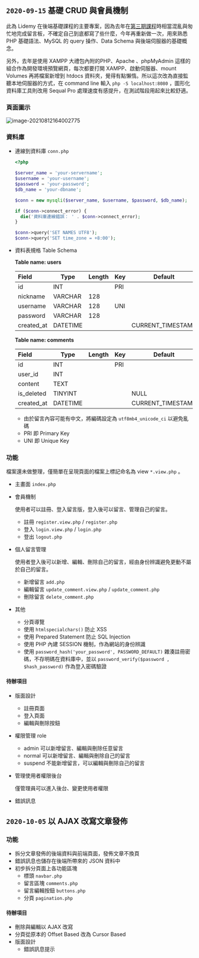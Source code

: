## `2020-09-15` 基礎 CRUD 與會員機制

此為 Lidemy 在後端基礎課程的主要專案，因為去年在[第三期課程](https://github.com/Lidemy/mentor-program-3rd-ZRuei/tree/master/homeworks/week12/hw1)時相當混亂與匆忙地完成留言板，不確定自己到底都寫了些什麼，今年再重新做一次，用來熟悉 PHP 基礎語法、MySQL 的 query 操作、Data Schema 與後端伺服器的基礎概念。

另外，去年是使用 XAMPP 大禮包內附的PHP、Apache 、phpMyAdmin 這樣的組合作為開發環境預覽網頁，每次都要打開 XAMPP、啟動伺服器、mount Volumes 再將檔案新增到 htdocs 資料夾，覺得有點懶惰。所以這次改為直接監聽本地伺服器的方式，在 command line 輸入 `php -S localhost:8080` ，圖形化資料庫工具則改用 Sequal Pro 處理速度有感提升，在測試階段用起來比較舒適。

### 頁面圖示
![image-20210812164002775](https://i.imgur.com/Dljhe2K.png)
### 資料庫

- 連線到資料庫 `conn.php`

  ```php
  <?php
  
  $server_name = 'your-servername';
  $username = 'your-username';
  $password = 'your-password';
  $db_name = 'your-dbname';
  
  $conn = new mysqli($server_name, $username, $password, $db_name);
  
  if ($conn->connect_error) {
    die('資料庫連線錯誤： ' . $conn->connect_error);
  }
  
  $conn->query('SET NAMES UTF8');
  $conn->query('SET time_zone = +8:00');
  ```

- 資料表規格 Table Schema

  **Table name: users**

  | Field      | Type     | Length | Key  | Default           | Extra          |
  | :--------- | -------- | ------ | ---- | ----------------- | -------------- |
  | id         | INT      |        | PRI  |                   | auto_increment |
  | nickname   | VARCHAR  | 128    |      |                   |                |
  | username   | VARCHAR  | 128    | UNI  |                   |                |
  | password   | VARCHAR  | 128    |      |                   |                |
  | created_at | DATETIME |        |      | CURRENT_TIMESTAMP |                |

  **Table name: comments**

  | Field      | Type     | Length | Key  | Default           | Extra          |
  | :--------- | -------- | ------ | ---- | ----------------- | -------------- |
  | id         | INT      |        | PRI  |                   | auto_increment |
  | user_id    | INT      |        |      |                   |                |
  | content    | TEXT     |        |      |                   |                |
  | is_deleted | TINYINT  |        |      | NULL              |                |
  | created_at | DATETIME |        |      | CURRENT_TIMESTAMP |                |

  - 由於留言內容可能有中文，將編碼設定為 `utf8mb4_unicode_ci` 以避免亂碼
  - PRI 即 Primary Key
  - UNI 即 Unique Key

### 功能

檔案還未做整理，僅簡單在呈現頁面的檔案上標記命名為  view `*.view.php` 。

- 主畫面 `index.php`

- 會員機制
	
  使用者可以註冊、登入留言版，登入後可以留言、管理自己的留言。
  
  - 註冊 `register.view.php` / `register.php`
  - 登入 `login.view.php` / `login.php`
  - 登出 `logout.php`
	
- 個人留言管理
	
  使用者登入後可以新增、編輯、刪除自己的留言，經由身份辨識避免更動不屬於自己的留言。
  
  - 新增留言 `add.php`
  - 編輯留言 `update_comment.view.php` / `update_comment.php`
  - 刪除留言 `delete_comment.php`
	
- 其他
  - 分頁導覽
  - 使用 `htmlspecialchars()` 防止 XSS
  - 使用 Prepared Statement 防止 SQL Injection
  - 使用 PHP 內建 SESSION 機制，作為網站的身份辨識
  - 使用 `password_hash('your_password', PASSWORD_DEFAULT)` 雜湊註冊密碼，不存明碼在資料庫中，並以 `password_verify($password , $hash_password)` 作為登入密碼驗證

#### 待辦項目

- 版面設計
  - 註冊頁面
  - 登入頁面
  - 編輯與刪除按鈕
  
- 權限管理 role
  - admin 可以新增留言、編輯與刪除任意留言
  - normal 可以新增留言、編輯與刪除自己的留言
  - suspend 不能新增留言，可以編輯與刪除自己的留言

- 管理使用者權限後台

  僅管理員可以進入後台、變更使用者權限

- 錯誤訊息



## `2020-10-05` 以 AJAX 改寫文章發佈



### 功能

- 拆分文章發佈的後端資料與前端頁面，發佈文章不換頁
- 錯誤訊息也儲存在後端所帶來的 JSON 資料中
- 初步拆分頁面上各功能區塊
  - 標頭 `navbar.php`
  - 留言區塊 `comments.php`
  - 留言編輯按鈕 `buttons.php`
  - 分頁 `pagination.php`

#### 待辦項目

- 刪除與編輯以 AJAX 改寫
- 分頁從原本的 Offset Based 改為 Cursor Based
- 版面設計
  - 錯誤訊息提示

